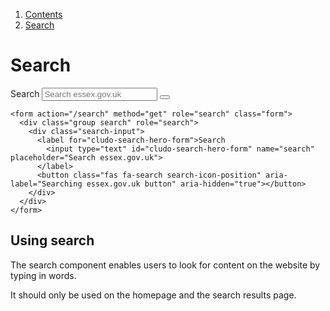 1.  [Contents](/docs/core/contents)
2.  [Search](#)

# Search

<form action="/search" method="get" role="search" class="form">
  <div class="group search" role="search">
    <div class="search-input">
      <label for="cludo-search-hero-form">Search
        <input type="text" id="cludo-search-hero-form" name="search" placeholder="Search essex.gov.uk">
      </label>
      <button class="fas fa-search search-icon-position" aria-label="Searching essex.gov.uk button" aria-hidden="true"></button>
    </div>
  </div>
</form>

    <form action="/search" method="get" role="search" class="form">
      <div class="group search" role="search">
        <div class="search-input">
          <label for="cludo-search-hero-form">Search
            <input type="text" id="cludo-search-hero-form" name="search" placeholder="Search essex.gov.uk">
          </label>
          <button class="fas fa-search search-icon-position" aria-label="Searching essex.gov.uk button" aria-hidden="true"></button>
        </div>
      </div>
    </form>


## Using search

The search component enables users to look for content on the website by typing in words.

It should only be used on the homepage and the search results page.
